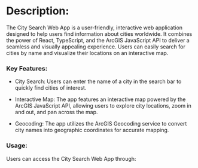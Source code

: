 # Description:
The City Search Web App is a user-friendly, interactive web application designed to help users find information about cities worldwide. It combines the power of React, TypeScript, and the ArcGIS JavaScript API to deliver a seamless and visually appealing experience. Users can easily search for cities by name and visualize their locations on an interactive map.

### Key Features:

- City Search: Users can enter the name of a city in the search bar to quickly find cities of interest.

- Interactive Map: The app features an interactive map powered by the ArcGIS JavaScript API, allowing users to explore city locations, zoom in and out, and pan across the map.

- Geocoding: The app utilizes the ArcGIS Geocoding service to convert city names into geographic coordinates for accurate mapping.

### Usage:

Users can access the City Search Web App through:
